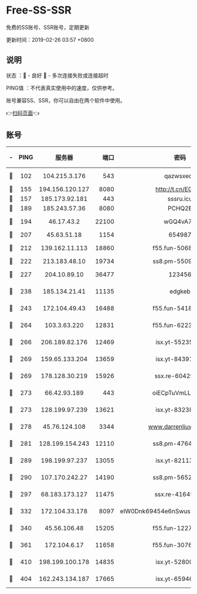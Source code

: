 # Free-SS-SSR

免费的SS账号、SSR账号，定期更新

更新时间：2019-02-26 03:57 +0800

## 说明

状态     ：🙂 - 良好 🙁 - 多次连接失败或连接超时

PING值   ：不代表真实使用中的速度，仅供参考。

账号兼容SS、SSR，你可以自由在两个软件中使用。

👉[扫码页面](https://liesauer.github.io/free-ss-ssr.github.io/)👈

## 账号

|-|PING|服务器|端口|密码|加密方式|区域|
|:----:|:----:|:-----:|-----:|:----:|:----:|:----:|
|🙂|102|104.215.3.176|543|qazwsxedc|aes-256-gcm|JP|
|🙂|155|194.156.120.127|8080|http://t.cn/EGJIyrl|rc4-md5|RU|
|🙂|157|185.173.92.181|443|sssru.icu|rc4-md5|RU|
|🙂|189|185.243.57.36|8080|PCHQ2E|rc4-md5|US|
|🙂|194|46.17.43.2|22100|wGQ4vA7D|aes-256-gcm|RU|
|🙂|207|45.63.51.18|1154|654987|chacha20|US|
|🙂|212|139.162.11.113|18860|f55.fun-50686264|aes-256-cfb|SG|
|🙂|222|213.183.48.10|19734|ss8.pm-55096385|rc4-md5|RU|
|🙂|227|204.10.89.10|36477|123456|aes-256-cfb|US|
|🙂|238|185.134.21.41|11135|edgkeb|aes-256-cfb|GB|
|🙂|243|172.104.49.43|16488|f55.fun-54186310|aes-256-cfb|SG|
|🙂|264|103.3.63.220|12831|f55.fun-62237207|aes-256-cfb|SG|
|🙂|266|206.189.82.176|12469|isx.yt-55235157|aes-256-cfb|SG|
|🙂|269|159.65.133.204|13659|isx.yt-84391225|aes-256-cfb|SG|
|🙂|269|178.128.30.219|15926|ssx.re-60429787|aes-256-cfb|SG|
|🙂|273|66.42.93.189|443|oiECpTuVmLLxk4Ts|aes-256-cfb|US|
|🙂|273|128.199.97.239|13621|isx.yt-83238586|aes-256-cfb|SG|
|🙂|278|45.76.124.108|3344|www.darrenliuwei.com|aes-256-cfb|AU|
|🙂|281|128.199.154.243|12110|ss8.pm-47641220|aes-256-cfb|SG|
|🙂|289|198.199.97.237|13055|isx.yt-82113770|aes-256-cfb|US|
|🙂|290|107.170.242.27|14190|ss8.pm-56526890|aes-256-cfb|US|
|🙂|297|68.183.173.127|11475|ssx.re-41649202|aes-256-cfb|US|
|🙂|332|172.104.33.178|8097|eIW0Dnk69454e6nSwuspv9DmS201tQ0D|aes-256-cfb|SG|
|🙂|340|45.56.106.48|15205|f55.fun-12278228|aes-256-cfb|US|
|🙂|361|172.104.6.17|11658|f55.fun-30764636|aes-256-cfb|US|
|🙂|410|198.199.100.178|14835|isx.yt-52800132|aes-256-cfb|US|
|🙂|404|162.243.134.187|17665|isx.yt-65946104|aes-256-cfb|US|
